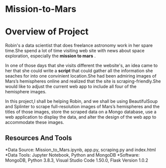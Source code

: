 # Mission-to-Mars

# Overview of Project

Robin's a data scientist that does freelance astronomy work in her spare time.She spend a lot of time visiting web site with news about space exploration, especially the **mission to mars** .

In one of those days that she visits different the website's, an idea came to her that she could write a **script** that could gather all the information she seaches for into one convinient location.She had been admiring images of Mars’s hemispheres online and realized that the site is scraping-friendly.She would like to adjust the current web app to include all four of the hemisphere images.

In this project,I shall be helping Robin, and we shall be using BeautifulSoup and Splinter to scrape full-resolution images of Mars’s hemispheres and the titles of those images, store the scraped data on a Mongo database, use a web application to display the data, and alter the design of the web app to accommodate these images.

## Resources And Tools

*Data Source: Mission_to_Mars.ipynb, app.py, scraping.py and index.html
*Data Tools: Jupyter Notebook, Python and MongoDB
\*Software: MongoDB, Python 3.8.3, Visual Studio Code 1.50.0, Flask Version 1.0.2
